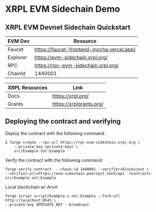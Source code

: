 # XRPL EVM Sidechain Demo
## XRPL EVM Devnet Sidechain Quickstart

|EVM Dev|Resource|
|---|---|
|Faucet|https://faucet-frontend-mocha.vercel.app/|
|Explorer|https://evm-sidechain.xrpl.org/|
|RPC|https://rpc-evm-sidechain.xrpl.org/|
|ChainId|1440001|

|XRPL Resources|Link|
|---|---|
|Docs|https://xrpl.org/|
|Grants|https://xrplgrants.org/|

## Deploying the contract and verifying
Deploy the contract with the following command:
```
$ forge create --rpc-url https://rpc-evm-sidechain.xrpl.org \
    --private-key <private-key> \
    src/Example.sol:Example
```

Verify the contract with the following command:
```
forge verify-contract  --chain-id 1440001 --verifier=blockscout \
--verifier-url=https://evm-sidechain.peersyst.tech/api  <contract>   src/Example.sol:Example
```

Local blockchain w/ Anvil:
```
forge script script/Example.s.sol:Example --fork-url http://localhost:8545 \
--private-key $PRIVATE_KEY --broadcast
```
